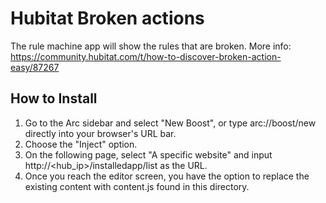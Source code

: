 # Hubitat Broken actions

The rule machine app will show the rules that are broken.
More info: https://community.hubitat.com/t/how-to-discover-broken-action-easy/87267

## How to Install

1. Go to the Arc sidebar and select "New Boost", or type arc://boost/new directly into your browser's URL bar.
2. Choose the "Inject" option.
3. On the following page, select "A specific website" and input http://<hub_ip>/installedapp/list  as the URL.
4. Once you reach the editor screen, you have the option to replace the existing content with content.js found in this directory.

